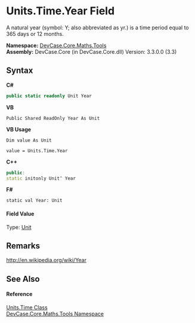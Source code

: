 # Units.Time.Year Field
 

A natural year (symbol: Y; also abbreviated as yr.) is a time period equal to 365 days or 12 months.

**Namespace:**&nbsp;<a href="N_DevCase_Core_Maths_Tools">DevCase.Core.Maths.Tools</a><br />**Assembly:**&nbsp;DevCase.Core (in DevCase.Core.dll) Version: 3.3.0.0 (3.3)

## Syntax

**C#**<br />
``` C#
public static readonly Unit Year
```

**VB**<br />
``` VB
Public Shared ReadOnly Year As Unit
```

**VB Usage**<br />
``` VB Usage
Dim value As Unit

value = Units.Time.Year

```

**C++**<br />
``` C++
public:
static initonly Unit^ Year
```

**F#**<br />
``` F#
static val Year: Unit
```


#### Field Value
Type: <a href="T_DevCase_Core_Maths_Unit">Unit</a>

## Remarks
<a href="http://en.wikipedia.org/wiki/Year" target="_blank">http://en.wikipedia.org/wiki/Year</a>

## See Also


#### Reference
<a href="T_DevCase_Core_Maths_Tools_Units_Time">Units.Time Class</a><br /><a href="N_DevCase_Core_Maths_Tools">DevCase.Core.Maths.Tools Namespace</a><br />
